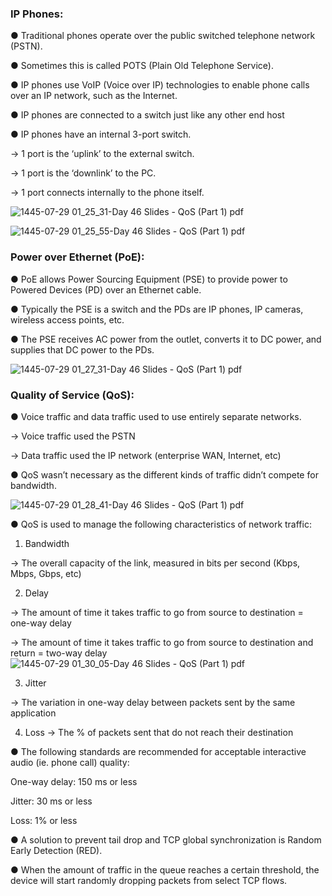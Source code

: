 ###  IP Phones:

● Traditional phones operate over the public switched telephone network (PSTN).

● Sometimes this is called POTS (Plain Old Telephone Service).

● IP phones use VoIP (Voice over IP) technologies to enable phone calls over an IP network, such as the Internet.

● IP phones are connected to a switch just like any other end host


● IP phones have an internal 3-port switch.

→ 1 port is the ‘uplink’ to the external switch.

→ 1 port is the ‘downlink’ to the PC.

→ 1 port connects internally to the phone itself. 

![1445-07-29 01_25_31-Day 46 Slides - QoS (Part 1) pdf](https://github.com/0xVoLk/CCNA-Note/assets/100092212/c337e62c-8e9d-4e8b-b2fc-cd6e83520a05)

![1445-07-29 01_25_55-Day 46 Slides - QoS (Part 1) pdf](https://github.com/0xVoLk/CCNA-Note/assets/100092212/8778890f-df63-4169-abc1-950783542b8d)


###  Power over Ethernet (PoE):

● PoE allows Power Sourcing Equipment (PSE) to provide power to Powered Devices (PD) over an Ethernet cable.

● Typically the PSE is a switch and the PDs are IP phones, IP cameras, wireless access points, etc.

● The PSE receives AC power from the outlet, converts it to DC power, and supplies that DC power to the PDs.

![1445-07-29 01_27_31-Day 46 Slides - QoS (Part 1) pdf](https://github.com/0xVoLk/CCNA-Note/assets/100092212/5db4dd8c-a229-4157-b569-885e7b47c2da)


###  Quality of Service (QoS):

● Voice traffic and data traffic used to use entirely separate networks.

→ Voice traffic used the PSTN

→ Data traffic used the IP network (enterprise WAN, Internet, etc)


● QoS wasn’t necessary as the different kinds of traffic didn’t compete for bandwidth.

![1445-07-29 01_28_41-Day 46 Slides - QoS (Part 1) pdf](https://github.com/0xVoLk/CCNA-Note/assets/100092212/cb3d6400-8582-4984-85b9-97e8b6837b0e)

● QoS is used to manage the following characteristics of network traffic:

1) Bandwidth
   
→ The overall capacity of the link, measured in bits per second (Kbps, Mbps, Gbps, etc)

2) Delay
   
→ The amount of time it takes traffic to go from source to destination = one-way delay

→ The amount of time it takes traffic to go from source to destination and return = two-way delay
![1445-07-29 01_30_05-Day 46 Slides - QoS (Part 1) pdf](https://github.com/0xVoLk/CCNA-Note/assets/100092212/d6156966-7d36-4e3e-b2de-5601fbf680fd)

3) Jitter
   
→ The variation in one-way delay between packets sent by the same application

4) Loss
→ The % of packets sent that do not reach their destination

● The following standards are recommended for acceptable interactive audio (ie. phone call) quality:

One-way delay: 150 ms or less

Jitter: 30 ms or less

Loss: 1% or less


● A solution to prevent tail drop and TCP global synchronization is Random Early Detection (RED).

● When the amount of traffic in the queue reaches a certain threshold, the device will start randomly dropping packets from select TCP flows.


